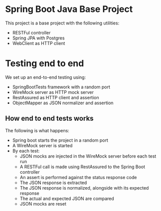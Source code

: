 # Spring Boot Java Base Project
This project is a base project with the following utilities:
- RESTFul controller
- Spring JPA with Postgres
- WebClient as HTTP client

# Testing end to end
We set up an end-to-end testing using:
- SpringBootTests framework with a random port
- WireMock server as HTTP mock server
- RestAssured as HTTP client and assertion
- ObjectMapper as JSON normalizer and assertion

## How end to end tests works
The following is what happens:
- Spring boot starts the project in a random port
- A WireMock server is started
- By each test:
  - JSON mocks are injected in the WireMock server before each test run
  - A RESTFul call is made using RestAssured to the Spring Boot controller
  - An assert is performed against the status response code
  - The JSON response is extracted
  - The JSON response is normalized, alongside with its expected response
  - The actual and expected JSON are compared
  - JSON mocks are reset